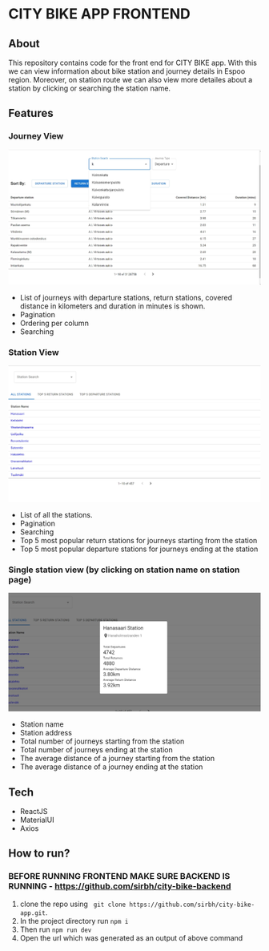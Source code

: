 # CITY BIKE APP FRONTEND
## About
This repository contains code for the front end for CITY BIKE app. With this we can view information about bike station and journey details in Espoo region. Moreover, on station route we can also view more detailes about a station by clicking or searching the station name.

## Features 

### Journey View

![View of stations list](images/journey-view.jpg)<br>

- List of journeys with departure stations, return stations, covered distance in kilometers and duration in minutes is shown.
- Pagination
- Ordering per column
- Searching

### Station View

![View of stations list](images/station-view.jpg)<br>
- List of all the stations.
- Pagination
- Searching
-  Top 5 most popular return stations for journeys starting from the station
- Top 5 most popular departure stations for journeys ending at the station

### Single station view (by clicking on station name on station page)

![View of stations list](images/single-station-view.jpg)<br>
- Station name
- Station address
- Total number of journeys starting from the station
- Total number of journeys ending at the station
- The average distance of a journey starting from the station
- The average distance of a journey ending at the station



## Tech

- ReactJS
- MaterialUI
- Axios

## How to run?

### BEFORE RUNNING FRONTEND MAKE SURE BACKEND IS RUNNING - https://github.com/sirbh/city-bike-backend

1. clone the repo using ``` git clone https://github.com/sirbh/city-bike-app.git```.
2. In the project directory run ```npm i```
3. Then run ```npm run dev```
4. Open the url which was generated as an output of above command

